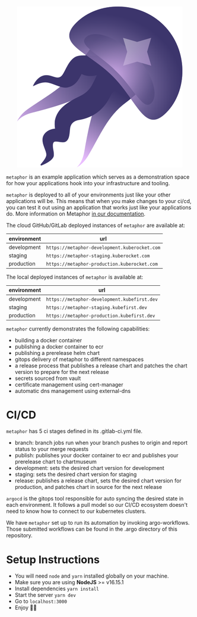 <p align="center">
    <img src="logo.png"/>
</p>

`metaphor` is an example application which serves as a demonstration space for how your applications hook into your infrastructure and tooling.

`metaphor` is deployed to all of your environments just like your other applications will be. This means that when you make changes to your ci/cd, you can test it out using an application that works just like your applications do. More information on Metaphor [in our documentation](https://kubefirst.konstruct.io/docs/k3d/explore/metaphor).

The cloud GitHub/GitLab deployed instances of `metaphor` are available at:

| environment | url                                          |
| ----------- | -------------------------------------------- |
| development | `https://metaphor-development.kuberocket.com` |
| staging     | `https://metaphor-staging.kuberocket.com`     |
| production  | `https://metaphor-production.kuberocket.com`  |

The local deployed instances of `metaphor` is available at:

| environment | url                                          |
| ----------- | -------------------------------------------- |
| development | `https://metaphor-development.kubefirst.dev` |
| staging     | `https://metaphor-staging.kubefirst.dev`     |
| production  | `https://metaphor-production.kubefirst.dev`  |

`metaphor` currently demonstrates the following capabilities:

- building a docker container
- publishing a docker container to ecr
- publishing a prerelease helm chart
- gitops delivery of metaphor to different namespaces
- a release process that publishes a release chart and patches the chart version to prepare for the next release
- secrets sourced from vault
- certificate management using cert-manager
- automatic dns management using external-dns

# CI/CD

`metaphor` has 5 ci stages defined in its .gitlab-ci.yml file.

- branch: branch jobs run when your branch pushes to origin and report status to your merge requests
- publish: publishes your docker container to ecr and publishes your prerelease chart to chartmuseum
- development: sets the desired chart version for development
- staging: sets the desired chart version for staging
- release: publishes a release chart, sets the desired chart version for production, and patches chart in source for the next release

`argocd` is the gitops tool responsible for auto syncing the desired state in each environment. It follows a pull model so our CI/CD ecosystem doesn't need to know how to connect to our kubernetes clusters.

We have `metaphor` set up to run its automation by invoking argo-workflows. Those submitted workflows can be found in the .argo directory of this repository.

# Setup Instructions

- You will need `node` and `yarn` installed globally on your machine.
- Make sure you are using **NodeJS** >= v16.15.1
- Install dependencies `yarn install`
- Start the server `yarn dev`
- Go to `localhost:3000`
- Enjoy 🥳🎉
